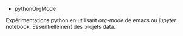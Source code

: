 * pythonOrgMode

Expérimentations python en utilisant *org-mode* de emacs ou *jupyter* notebook.
Essentiellement des projets data.
